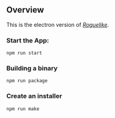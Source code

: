 ## Overview

This is the electron version of [_Roguelike_](https://github.com/erynder-z/roguelike).

### Start the App:

`npm run start`

### Building a binary

`npm run package`

### Create an installer

`npm run make`
